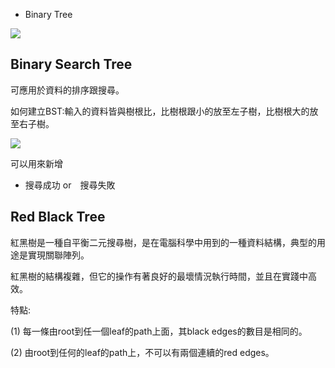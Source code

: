  - Binary Tree
 
![](https://imgur.com/BKkAjym.jpg)

## Binary Search Tree

可應用於資料的排序跟搜尋。

如何建立BST:輸入的資料皆與樹根比，比樹根跟小的放至左子樹，比樹根大的放至右子樹。

![](https://imgur.com/4bLCHlG.jpg)

可以用來新增

 - 搜尋成功 or　搜尋失敗

## Red Black Tree
紅黑樹是一種自平衡二元搜尋樹，是在電腦科學中用到的一種資料結構，典型的用途是實現關聯陣列。

紅黑樹的結構複雜，但它的操作有著良好的最壞情況執行時間，並且在實踐中高效。

特點:

(1)	每一條由root到任一個leaf的path上面，其black edges的數目是相同的。

(2)	由root到任何的leaf的path上，不可以有兩個連續的red edges。
